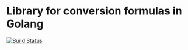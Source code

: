 # Library for conversion formulas in Golang

[![Build Status](https://travis-ci.org/davidjpeacock/conversions.svg?branch=master)](https://travis-ci.org/davidjpeacock/conversions)
